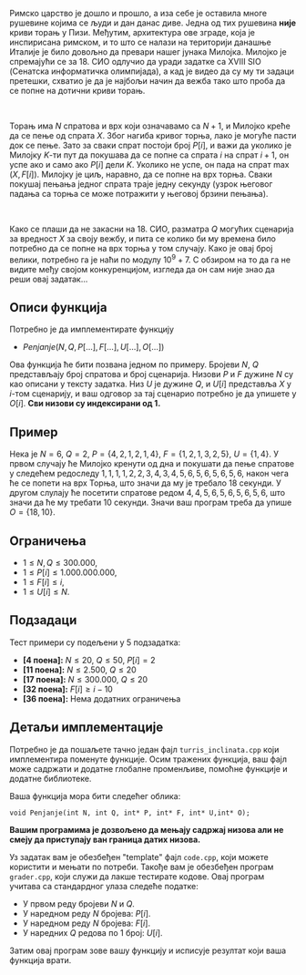 ﻿

Римско царство је дошло и прошло, а иза себе је оставила многе рушевине којима се људи и дан данас диве. Једна од тих рушевина **није** криви торањ у Пизи.  Међутим, архитектура ове зграде, која је инспирисана римском, и то што се налази на територији данашње Италије је било довољно да превари нашег јунака Милојка. Милојко је спремајући се за 18. СИО одлучио да уради задатке са XVIII SIO (Сенатска информатичка олимпијада), а кад је видео да су му ти задаци претешки, схватио је да је најбољи начин да вежба тако што проба да се попне на дотични криви торањ.

<br>

Торањ има $N$ спратова и врх који означавамо са $N+1$, и Милојко креће да се пење од спрата $X$. Због нагиба кривог торња,  лако је могуће пасти док се пење. Зато за сваки спрат постоји број $P[i]$, и важи да уколико је Милојку $K$-ти пут да покушава да се попне са спрата $i$ на спрат $i+1$, он успе ако и само ако $P[i]$ дели $K$. Уколико не успе, он пада на спрат $\max(X,F[i])$. Милојку је циљ, наравно, да се попне на врх торња. Сваки покушај пењања једног спрата траје једну секунду (узрок његовог падања са торња се може потражити у његовој брзини пењања).

<br>

Како се плаши да не закасни на 18. СИО, разматра $Q$ могућих сценарија за вредност $X$ за своју вежбу, и пита се колико би му времена било потребно да се попне на врх торња у том случају. Како је овај број велики, потребно га је наћи по модулу $10^9+7$. С обзиром на то да га не видите међу својом конкуренцијом, изгледа да он сам није знао да реши овај задатак... 

## Описи функција

Потребно је да имплементирате функцију

-   $Penjanje(N, Q, P[\ldots],F[\ldots],U[\ldots],O[\ldots])$

Ова функција ће бити позвана једном по примеру. Бројеви $N$, $Q$ представљају број спратова и број сценарија. Низови $P$ и $F$ дужине $N$ су као описани у тексту задатка. Низ $U$ је дужине $Q$, и $U[i]$ представља $X$ у $i$-том сценарију, и ваш одговор за тај сценариo потребно је да упишете у $O[i]$.
   **Сви низови су индексирани од 1.**

## Пример

Нека је $N=6$, $Q=2$,  $P=\{4,2,1,2,1,4\}$, $F=\{1,2,1,3,2,5\}$, $U=\{1,4\}$. У првом случају ће Милојко кренути од дна и покушати да пење спратове у следећем редоследу $1,1,1,1,2,2,3,4,3,4,5,6,5,6,5,6,5,6,$ након чега ће се попети на врх Торња, што значи да му је требало $18$ секунди. У другом слулају ће посетити спратове редом $4,4,5,6,5,6,5,6,5,6,$ што значи да ће му требати $10$ секунди. Значи ваш програм треба да упише $O=\{18,10\}$.
## Ограничења

-   $1 \leq N,Q \leq 300.000$,
-   $1 \leq P[i] \leq 1.000.000.000$,
-   $1 \leq F[i] \leq i$,
-   $1 \leq U[i] \leq N$.

## Подзадаци

Тест примери су подељени у $5$ подзадатка:

-   **[4 поена]:** $N\le20$, $Q\le 50$, $P[i]=2$
-   **[11 поена]:** $N\le2.500$, $Q\le 20$
-   **[17 поена]:** $N\le300.000$, $Q\le 20$
-   **[32 поена]:** $F[i]\ge i-10$
-   **[36 поена]:** Нема додатних ограничења

## Детаљи имплементације

Потребно је да пошаљете тачно један фајл  `turris_inclinata.cpp`  који имплементира поменуте функције. Осим тражених функција, ваш фајл може садржати и додатне глобалне променљиве, помоћне функције и додатне библиотеке.

Ваша функција мора бити следећег облика:

`void Penjanje(int N, int Q, int* P, int* F, int* U,int* O);`

**Вашим програмима је дозвољено да мењају садржај низова али не смеју да приступају ван граница датих низова.**

Уз задатак вам је обезбеђен "template" фајл `code.cpp`, који можете користити и мењати по потреби. Такође вам је обезбеђен програм `grader.cpp`, који служи да лакше тестирате кодове. Овај програм учитава са стандардног улаза следеће податке:

-   У првом реду бројеви $N$ и $Q$.
-   У наредном реду $N$ бројева: $P[i]$.
-   У наредном реду $N$ бројева: $F[i]$.
-   У наредних $Q$ редова по $1$ број: $U[i]$.

Затим овај програм зове вашу функцију и исписује резултат који ваша функција врати.
